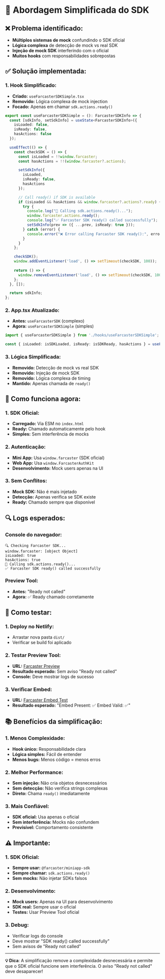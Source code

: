 # 🧹 Abordagem Simplificada do SDK

## ❌ **Problema identificado:**

- **Múltiplos sistemas de mock** confundindo o SDK oficial
- **Lógica complexa** de detecção de mock vs real SDK
- **Injeção de mock SDK** interferindo com o oficial
- **Muitos hooks** com responsabilidades sobrepostas

## ✅ **Solução implementada:**

### **1. Hook Simplificado:**
- **Criado:** `useFarcasterSDKSimple.tsx`
- **Removido:** Lógica complexa de mock injection
- **Focado:** Apenas em chamar `sdk.actions.ready()`

```typescript
export const useFarcasterSDKSimple = (): FarcasterSDKInfo => {
  const [sdkInfo, setSdkInfo] = useState<FarcasterSDKInfo>({
    isLoaded: false,
    isReady: false,
    hasActions: false
  });

  useEffect(() => {
    const checkSDK = () => {
      const isLoaded = !!window.farcaster;
      const hasActions = !!(window.farcaster?.actions);

      setSdkInfo({
        isLoaded,
        isReady: false,
        hasActions
      });

      // Call ready() if SDK is available
      if (isLoaded && hasActions && window.farcaster?.actions?.ready) {
        try {
          console.log("🚀 Calling sdk.actions.ready()...");
          window.farcaster.actions.ready();
          console.log("✅ Farcaster SDK ready() called successfully");
          setSdkInfo(prev => ({ ...prev, isReady: true }));
        } catch (error) {
          console.error("❌ Error calling Farcaster SDK ready():", error);
        }
      }
    };

    checkSDK();
    window.addEventListener('load', () => setTimeout(checkSDK, 100));
    
    return () => {
      window.removeEventListener('load', () => setTimeout(checkSDK, 100));
    };
  }, []);

  return sdkInfo;
};
```

### **2. App.tsx Atualizado:**
- **Antes:** `useFarcasterSDK` (complexo)
- **Agora:** `useFarcasterSDKSimple` (simples)

```typescript
import { useFarcasterSDKSimple } from './hooks/useFarcasterSDKSimple';

const { isLoaded: isSDKLoaded, isReady: isSDKReady, hasActions } = useFarcasterSDKSimple();
```

### **3. Lógica Simplificada:**
- **Removido:** Detecção de mock vs real SDK
- **Removido:** Injeção de mock SDK
- **Removido:** Lógica complexa de timing
- **Mantido:** Apenas chamada de `ready()`

## 🎯 **Como funciona agora:**

### **1. SDK Oficial:**
- **Carregado:** Via ESM no `index.html`
- **Ready:** Chamado automaticamente pelo hook
- **Simples:** Sem interferência de mocks

### **2. Autenticação:**
- **Mini App:** Usa `window.farcaster` (SDK oficial)
- **Web App:** Usa `window.FarcasterAuthKit`
- **Desenvolvimento:** Mock users apenas na UI

### **3. Sem Conflitos:**
- **Mock SDK:** Não é mais injetado
- **Detecção:** Apenas verifica se SDK existe
- **Ready:** Chamado sempre que disponível

## 🔍 **Logs esperados:**

### **Console do navegador:**
```
🔍 Checking Farcaster SDK...
window.farcaster: [object Object]
isLoaded: true
hasActions: true
🚀 Calling sdk.actions.ready()...
✅ Farcaster SDK ready() called successfully
```

### **Preview Tool:**
- **Antes:** "Ready not called"
- **Agora:** ✅ Ready chamado corretamente

## 🚀 **Como testar:**

### **1. Deploy no Netlify:**
- Arrastar nova pasta `dist/`
- Verificar se build foi aplicado

### **2. Testar Preview Tool:**
- **URL:** [Farcaster Preview](https://farcaster.xyz/~/developers/mini-apps/preview?url=https://castlist.netlify.app)
- **Resultado esperado:** Sem aviso "Ready not called"
- **Console:** Deve mostrar logs de sucesso

### **3. Verificar Embed:**
- **URL:** [Farcaster Embed Test](https://farcaster.xyz/~/developers/mini-apps/embed?url=https://castlist.netlify.app)
- **Resultado esperado:** "Embed Present: ✅ Embed Valid: ✅"

## 📚 **Benefícios da simplificação:**

### **1. Menos Complexidade:**
- **Hook único:** Responsabilidade clara
- **Lógica simples:** Fácil de entender
- **Menos bugs:** Menos código = menos erros

### **2. Melhor Performance:**
- **Sem injeção:** Não cria objetos desnecessários
- **Sem detecção:** Não verifica strings complexas
- **Direto:** Chama `ready()` imediatamente

### **3. Mais Confiável:**
- **SDK oficial:** Usa apenas o oficial
- **Sem interferência:** Mocks não confundem
- **Previsível:** Comportamento consistente

## ⚠️ **Importante:**

### **1. SDK Oficial:**
- **Sempre usar:** `@farcaster/miniapp-sdk`
- **Sempre chamar:** `sdk.actions.ready()`
- **Sem mocks:** Não injetar SDKs falsos

### **2. Desenvolvimento:**
- **Mock users:** Apenas na UI para desenvolvimento
- **SDK real:** Sempre usar o oficial
- **Testes:** Usar Preview Tool oficial

### **3. Debug:**
- Verificar logs do console
- Deve mostrar "SDK ready() called successfully"
- Sem avisos de "Ready not called"

---

**💡 Dica**: A simplificação remove a complexidade desnecessária e permite que o SDK oficial funcione sem interferência. O aviso "Ready not called" deve desaparecer!
